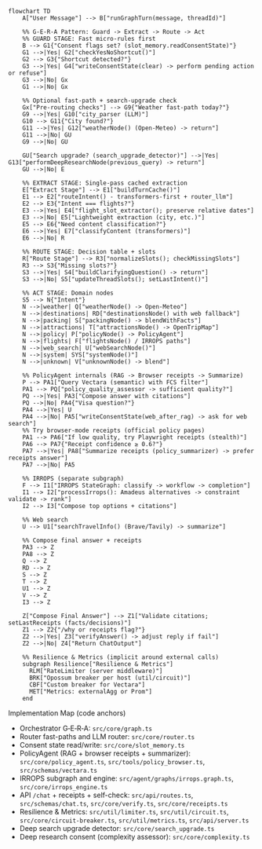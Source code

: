 ```mermaid
flowchart TD
    A["User Message"] --> B["runGraphTurn(message, threadId)"]

    %% G-E-R-A Pattern: Guard -> Extract -> Route -> Act
    %% GUARD STAGE: Fast micro-rules first
    B --> G1{"Consent flags set? (slot_memory.readConsentState)"}
    G1 -->|Yes| G2["checkYesNoShortcut()"]
    G2 --> G3{"Shortcut detected?"}
    G3 -->|Yes| G4["writeConsentState(clear) -> perform pending action or refuse"]
    G3 -->|No| Gx
    G1 -->|No| Gx
    
    %% Optional fast-path + search-upgrade check
    Gx["Pre-routing checks"] --> G9{"Weather fast-path today?"}
    G9 -->|Yes| G10["city_parser (LLM)"]
    G10 --> G11{"City found?"}
    G11 -->|Yes| G12["weatherNode() (Open-Meteo) -> return"]
    G11 -->|No| GU
    G9 -->|No| GU

    GU["Search upgrade? (search_upgrade_detector)"] -->|Yes| G13["performDeepResearchNode(previous_query) -> return"]
    GU -->|No| E

    %% EXTRACT STAGE: Single-pass cached extraction
    E["Extract Stage"] --> E1["buildTurnCache()"]
    E1 --> E2["routeIntent() - transformers-first + router_llm"]
    E2 --> E3{"Intent === flights?"}
    E3 -->|Yes| E4["flight_slot_extractor(); preserve relative dates"]
    E3 -->|No| E5["Lightweight extraction (city, etc.)"]
    E5 --> E6{"Need content classification?"}
    E6 -->|Yes| E7["classifyContent (transformers)"]
    E6 -->|No| R

    %% ROUTE STAGE: Decision table + slots
    R["Route Stage"] --> R3["normalizeSlots(); checkMissingSlots"]
    R3 --> S3{"Missing slots?"}
    S3 -->|Yes| S4["buildClarifyingQuestion() -> return"]
    S3 -->|No| S5["updateThreadSlots(); setLastIntent()"]

    %% ACT STAGE: Domain nodes
    S5 --> N{"Intent"}
    N -->|weather| Q["weatherNode() -> Open-Meteo"]
    N -->|destinations| RD["destinationsNode() with web fallback"]
    N -->|packing| S["packingNode() -> blendWithFacts"]
    N -->|attractions| T["attractionsNode() -> OpenTripMap"]
    N -->|policy| P["policyNode() -> PolicyAgent"]
    N -->|flights| F["flightsNode() / IRROPS paths"]
    N -->|web_search| U["webSearchNode()"]
    N -->|system| SYS["systemNode()"]
    N -->|unknown| V["unknownNode() -> blend"]

    %% PolicyAgent internals (RAG -> Browser receipts -> Summarize)
    P --> PA1["Query Vectara (semantic) with FCS filter"]
    PA1 --> PQ["policy_quality_assessor -> sufficient quality?"]
    PQ -->|Yes| PA3["Compose answer with citations"]
    PQ -->|No| PA4{"Visa question?"}
    PA4 -->|Yes| U
    PA4 -->|No| PA5["writeConsentState(web_after_rag) -> ask for web search"]
    %% Try browser-mode receipts (official policy pages)
    PA1 --> PA6["If low quality, try Playwright receipts (stealth)"]
    PA6 --> PA7{"Receipt confidence ≥ 0.6?"}
    PA7 -->|Yes| PA8["Summarize receipts (policy_summarizer) -> prefer receipts answer"]
    PA7 -->|No| PA5

    %% IRROPS (separate subgraph)
    F --> I1["IRROPS StateGraph: classify -> workflow -> completion"]
    I1 --> I2["processIrrops(): Amadeus alternatives -> constraint validate -> rank"]
    I2 --> I3["Compose top options + citations"]

    %% Web search
    U --> U1["searchTravelInfo() (Brave/Tavily) -> summarize"]

    %% Compose final answer + receipts
    PA3 --> Z
    PA8 --> Z
    Q --> Z
    RD --> Z
    S --> Z
    T --> Z
    U1 --> Z
    V --> Z
    I3 --> Z

    Z["Compose Final Answer"] --> Z1["Validate citations; setLastReceipts (facts/decisions)"]
    Z1 --> Z2{"/why or receipts flag?"}
    Z2 -->|Yes| Z3["verifyAnswer() -> adjust reply if fail"]
    Z2 -->|No| Z4["Return ChatOutput"]

    %% Resilience & Metrics (implicit around external calls)
    subgraph Resilience["Resilience & Metrics"]
      RLM["RateLimiter (server middleware)"]
      BRK["Opossum breaker per host (util/circuit)"]
      CBF["Custom breaker for Vectara"]
      MET["Metrics: externalAgg or Prom"]
    end
```

Implementation Map (code anchors)
- Orchestrator G‑E‑R‑A: `src/core/graph.ts`
- Router fast-paths and LLM router: `src/core/router.ts`
- Consent state read/write: `src/core/slot_memory.ts`
- PolicyAgent (RAG + browser receipts + summarizer): `src/core/policy_agent.ts`, `src/tools/policy_browser.ts`, `src/schemas/vectara.ts`
- IRROPS subgraph and engine: `src/agent/graphs/irrops.graph.ts`, `src/core/irrops_engine.ts`
- API `/chat` + receipts + self-check: `src/api/routes.ts`, `src/schemas/chat.ts`, `src/core/verify.ts`, `src/core/receipts.ts`
- Resilience & Metrics: `src/util/limiter.ts`, `src/util/circuit.ts`, `src/core/circuit-breaker.ts`, `src/util/metrics.ts`, `src/api/server.ts`
- Deep search upgrade detector: `src/core/search_upgrade.ts`
- Deep research consent (complexity assessor): `src/core/complexity.ts`
